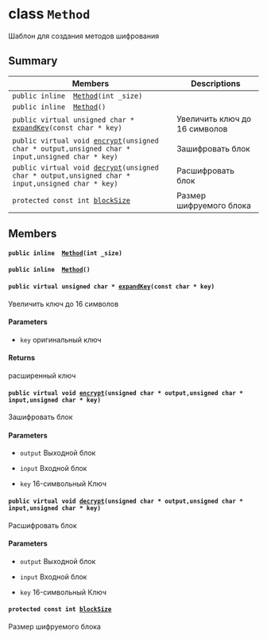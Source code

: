 # class `Method` 

Шаблон для создания методов шифрования

## Summary

 Members                        | Descriptions                                
--------------------------------|---------------------------------------------
`public inline  `[`Method`](#classMethod_1a57b28296f89146d2ab86ef6e25713d7c)`(int _size)` | 
`public inline  `[`Method`](#classMethod_1ab48717dc68d3c057b65574a539a480f7)`()` | 
`public virtual unsigned char * `[`expandKey`](#classMethod_1a2c4a7ffcc5c2ab0558b07e210a202d5a)`(const char * key)` | Увеличить ключ до 16 символов
`public virtual void `[`encrypt`](#classMethod_1a99e8f3d2b1c892ed4a0d08766479ab1a)`(unsigned char * output,unsigned char * input,unsigned char * key)` | Зашифровать блок
`public virtual void `[`decrypt`](#classMethod_1af861d97a37de1ca7c8f9b0de1112555e)`(unsigned char * output,unsigned char * input,unsigned char * key)` | Расшифровать блок
`protected const int `[`blockSize`](#classMethod_1a8cd9c2ee060a5bc9a466010a1771ebcc) | Размер шифруемого блока

## Members

#### `public inline  `[`Method`](#classMethod_1a57b28296f89146d2ab86ef6e25713d7c)`(int _size)` 

#### `public inline  `[`Method`](#classMethod_1ab48717dc68d3c057b65574a539a480f7)`()` 

#### `public virtual unsigned char * `[`expandKey`](#classMethod_1a2c4a7ffcc5c2ab0558b07e210a202d5a)`(const char * key)` 

Увеличить ключ до 16 символов

#### Parameters
* `key` оригинальный ключ 

#### Returns
расширенный ключ

#### `public virtual void `[`encrypt`](#classMethod_1a99e8f3d2b1c892ed4a0d08766479ab1a)`(unsigned char * output,unsigned char * input,unsigned char * key)` 

Зашифровать блок

#### Parameters
* `output` Выходной блок 

* `input` Входной блок 

* `key` 16-символьный Ключ

#### `public virtual void `[`decrypt`](#classMethod_1af861d97a37de1ca7c8f9b0de1112555e)`(unsigned char * output,unsigned char * input,unsigned char * key)` 

Расшифровать блок

#### Parameters
* `output` Выходной блок 

* `input` Входной блок 

* `key` 16-символьный Ключ

#### `protected const int `[`blockSize`](#classMethod_1a8cd9c2ee060a5bc9a466010a1771ebcc) 

Размер шифруемого блока


